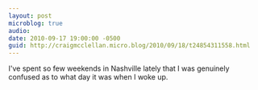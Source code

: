 ```yaml
---
layout: post
microblog: true
audio: 
date: 2010-09-17 19:00:00 -0500
guid: http://craigmcclellan.micro.blog/2010/09/18/t24854311558.html
---
```

I've spent so few weekends in Nashville lately that I was genuinely confused as to what day it was when I woke up.
